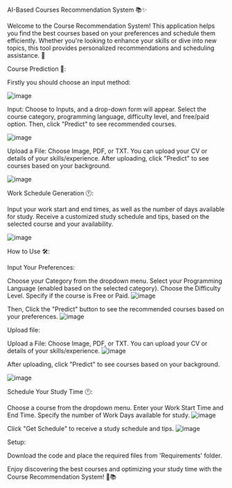 AI-Based Courses Recommendation System 📚✨


Welcome to the Course Recommendation System! This application helps you find the best courses based on your preferences and schedule them efficiently. Whether you're looking to enhance your skills or dive into new topics, this tool provides personalized recommendations and scheduling assistance. 🚀



Course Prediction 🤖:


Firstly you should choose an input method:


![image](https://github.com/user-attachments/assets/9cf16722-5a16-4e1b-90d2-e3b6a2f60453)


 Input: Choose to Inputs, and a drop-down form will appear. Select the course category, programming language, difficulty level, and free/paid option. Then, click "Predict" to see recommended courses.

 
![image](https://github.com/user-attachments/assets/3748dbd8-8ab9-401a-b60f-0cc715f28937)


Upload a File: Choose Image, PDF, or TXT. You can upload your CV or details of your skills/experience. After uploading, click "Predict" to see courses based on your background.

![image](https://github.com/user-attachments/assets/6678079f-0b36-4b7d-89e1-594ac703c86f)


Work Schedule Generation 🕛:

Input your work start and end times, as well as the number of days available for study.
Receive a customized study schedule and tips, based on the selected course and your availability.

![image](https://github.com/user-attachments/assets/c17b66bc-064c-464f-b866-ffe6af89b1b5)


How to Use 🛠:

Input Your Preferences:

Choose your Category from the dropdown menu.
Select your Programming Language (enabled based on the selected category).
Choose the Difficulty Level.
Specify if the course is Free or Paid.
![image](https://github.com/user-attachments/assets/757a698f-7980-44b6-affc-0004f3e455f4)

Then, Click the "Predict" button to see the recommended courses based on your preferences.
![image](https://github.com/user-attachments/assets/1dab0cd8-7d41-4e71-9c3e-4016c3823cfe)

Upload file:


Upload a File: Choose Image, PDF, or TXT. You can upload your CV or details of your skills/experience.
![image](https://github.com/user-attachments/assets/32bd3213-026f-47ba-a344-19a2286f3726)


After uploading, click "Predict" to see courses based on your background.


![image](https://github.com/user-attachments/assets/f44cfc70-5eac-4af3-8ca7-66b7e7a70aca)




Schedule Your Study Time 🕛:

Choose a course from the dropdown menu.
Enter your Work Start Time and End Time.
Specify the number of Work Days available for study.
![image](https://github.com/user-attachments/assets/ef4bef00-7cbc-41e0-a11f-fdbe1ff27b03)

Click "Get Schedule" to receive a study schedule and tips.
![image](https://github.com/user-attachments/assets/8c24e690-4375-49a4-ac11-e1aff082926a)


Setup:


Download the code and place the required files from 'Requirements' folder.


Enjoy discovering the best courses and optimizing your study time with the Course Recommendation System! 🌟📚

